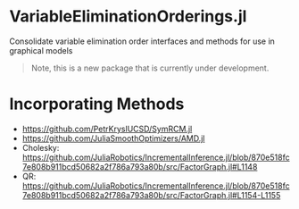 # VariableEliminationOrderings.jl
Consolidate variable elimination order interfaces and methods for use in graphical models

> Note, this is a new package that is currently under development.

# Incorporating Methods

- https://github.com/PetrKryslUCSD/SymRCM.jl
- https://github.com/JuliaSmoothOptimizers/AMD.jl
- Cholesky: https://github.com/JuliaRobotics/IncrementalInference.jl/blob/870e518fc7e808b911bcd50682a2f786a793a80b/src/FactorGraph.jl#L1148
- QR: https://github.com/JuliaRobotics/IncrementalInference.jl/blob/870e518fc7e808b911bcd50682a2f786a793a80b/src/FactorGraph.jl#L1154-L1155
